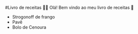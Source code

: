 #Livro de receitas :man_cook:
Olá! Bem vindo ao meu livro de receitas :wave:
 - Strogonoff de frango
 - Pavê 
 - Bolo de Cenoura
